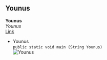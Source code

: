 ## Younus<br>
**Younus**<br>
_Younus_<br>
[Link](https://younus.com/)<br>
* Younus<br>
`public static void main (String Younus)`<br>
![Younus](https://user-images.githubusercontent.com/99768694/162282585-c27d8935-b796-4d88-973c-6380c71744b8.png)
